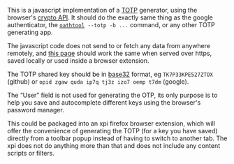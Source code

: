 <p>This is a javascript implementation of a <a href=https://www.rfc-editor.org/rfc/rfc6238>TOTP</a> generator,
using the browser's <a href=https://developer.mozilla.org/en-US/docs/Web/API/SubtleCrypto>crypto API</a>.
It should do the exactly same thing as the google authenticator,
the <code><a href=https://www.nongnu.org/oath-toolkit/oathtool.1.html>oathtool</a> --totp -b ...</code> command, or any other TOTP generating app.

<p>The javascript code does not send to or fetch any data from anywhere
remotely, and <a href=https://turistu.github.io/totp.html>this page</a> should
work the same when served over https, saved locally or used inside a browser
extension.

<p>The TOTP shared key should be in <a href=https://datatracker.ietf.org/doc/html/rfc4648#section-6>base32</a> format,
eg <code>TK7P33KPE527ZTOX</code> (github) or <code>opid zgaw quda ip7q tj3z izo7 oemp t7dm</code> (google).

<p>The <q>User</q> field is not used for generating the OTP, its only purpose
is to help you save and autocomplete different keys using the browser's
password manager.

<p>This could be packaged into an xpi firefox browser extension, which will
offer the convenience of generating the TOTP (for a key you have saved)
directly from a toolbar popup instead of having to switch to another tab.
The xpi does not do anything more than that and does not include any content
scripts or filters.
